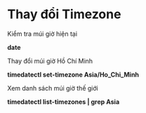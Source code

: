 # Thay đổi Timezone #

Kiểm tra múi giờ hiện tại

**date**

Thay đổi múi giờ Hồ Chí Minh

**timedatectl set-timezone Asia/Ho_Chi_Minh**

Xem danh sách múi giờ thế giới 

**timedatectl list-timezones | grep Asia**